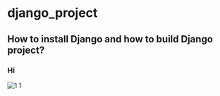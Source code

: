 # django_project

## How to install Django and how to build Django project?

<h3 colour=yellow;> Hi </h3>

![1 1](https://user-images.githubusercontent.com/99037494/213626348-6e332686-bb81-4ac7-8357-59d566360789.jpg)
